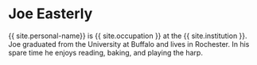 # Joe Easterly
{{ site.personal-name}} is {{ site.occupation }} at the {{ site.institution }}. Joe graduated from the University at Buffalo and lives in Rochester. In his spare time he enjoys reading, baking, and playing the harp.